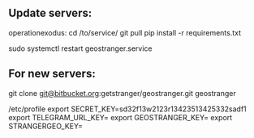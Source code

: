 
## Update servers:
operationexodus:
cd /to/service/
git pull
pip install -r requirements.txt


sudo systemctl restart geostranger.service

## For new servers:

git clone git@bitbucket.org:getstranger/geostranger.git geostranger

/etc/profile
export SECRET_KEY=sd32f13w2123r13423513425332sadf1
export TELEGRAM_URL_KEY=
export GEOSTRANGER_KEY=
export STRANGERGEO_KEY=

